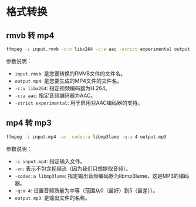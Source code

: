 # 格式转换

## rmvb 转 mp4

```bash
ffmpeg -i input.rmvb -c:v libx264 -c:a aac -strict experimental output.mp4
```

参数说明：

- ```input.rmvb```: 是您要转换的RMVB文件的文件名。
- ```output.mp4```: 是您要生成的MP4文件的文件名。
- ```-c:v libx264```: 指定视频编码器为H.264。
- ```-c:a aac```: 指定音频编码器为AAC。
- ```-strict experimental```: 用于启用对AAC编码器的支持。

## mp4 转 mp3

```bash
ffmpeg -i input.mp4 -vn -codec:a libmp3lame -q:a 4 output.mp3
```

参数说明：

- ```-i input.mp4```: 指定输入文件。
- ```-vn```: 表示不包含视频流（因为我们只想提取音频）。
- ```-codec:a libmp3lame```: 指定输出音频编码器为libmp3lame，这是MP3的编码器。
- ```-q:a 4```: 设置音频质量为中等（范围从0（最好）到5（最差））。
- ```output.mp3```: 是输出文件的名称。
